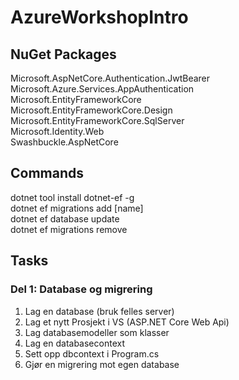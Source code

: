 # AzureWorkshopIntro
 
## NuGet Packages
Microsoft.AspNetCore.Authentication.JwtBearer <br>
Microsoft.Azure.Services.AppAuthentication <br>
Microsoft.EntityFrameworkCore <br>
Microsoft.EntityFrameworkCore.Design <br>
Microsoft.EntityFrameworkCore.SqlServer <br>
Microsoft.Identity.Web <br>
Swashbuckle.AspNetCore <br>
 
## Commands
dotnet tool install dotnet-ef -g <br>
dotnet ef migrations add [name] <br>
dotnet ef database update <br>
dotnet ef migrations remove <br>


## Tasks

### Del 1: Database og migrering
1. Lag en database (bruk felles server)
2. Lag et nytt Prosjekt i VS (ASP.NET Core Web Api)
3. Lag databasemodeller som klasser
4. Lag en databasecontext
5. Sett opp dbcontext i Program.cs
6. Gjør en migrering mot egen database
